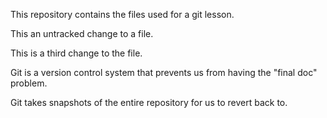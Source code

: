 This repository contains the files used for a git lesson.

This an untracked change to a file.

This is a third change to the file.

Git is a version control system that prevents us from having the "final doc" problem.

Git takes snapshots of the entire repository for us to revert back to.
